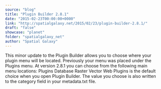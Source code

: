 ```yaml
---
source: "blog"
title: "Plugin Builder 2.8.1"
date: "2015-02-23T00:00:00+0000"
link: "http://spatialgalaxy.net/2015/02/23/plugin-builder-2.8.1/"
draft: "false"
showcase: "planet"
folder: "spatialgalaxy_net"
author: "Spatial Galaxy"
---
```


This minor update to the Plugin Builder allows you to choose where your plugin menu will be located.
Previously your menu was placed under the Plugins menu. At version 2.8.1 you can choose from the following main menu locations:
 Plugins Database Raster Vector Web  Plugins is the default choice when you open Plugin Builder. The value you choose is also written to the category field in your metadata.txt file.

